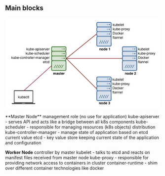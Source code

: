 ## Main blocks

![](./resources/img/main_blocks.png)

<aside class="notes">
**Master Node**
management role (no use for application)
kube-apiserver - serves API and acts like a bridge between all k8s components
kube-scheduler - responsible for managing resources (k8s objects) distribution
kube-controller-manager - manage state of application based on etcd current value
etcd - key value store keeping current state of the application and configuration

**Worker Node**
controller by master
kubelet - talks to etcd and reacts on manifest files received from master node
kube-proxy - responsible for providing network access to containers in cluster
container-runtime - shim over different container technologies like docker
</aside>